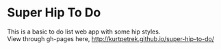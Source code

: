 # Super Hip To Do

This is a basic to do list web app with some hip styles.  
View through gh-pages here, http://kurtpetrek.github.io/super-hip-to-do/

